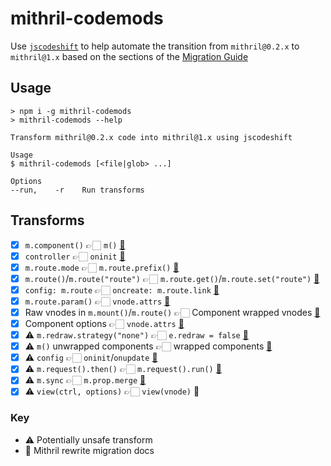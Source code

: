 mithril-codemods
================

Use [`jscodeshift`](https://github.com/facebook/jscodeshift) to help automate the transition from `mithril@0.2.x` to `mithril@1.x` based on the sections of the [Migration Guide](https://github.com/lhorie/mithril.js/blob/rewrite/docs/v1.x-migration.md)

## Usage

```
> npm i -g mithril-codemods
> mithril-codemods --help

Transform mithril@0.2.x code into mithril@1.x using jscodeshift

Usage
$ mithril-codemods [<file|glob> ...]

Options
--run,    -r    Run transforms
```

## Transforms

- [x] `m.component()` 👉🏻 `m()` [📓](https://github.com/lhorie/mithril.js/blob/rewrite/docs/v1.x-migration.md#mcomponent-removed)
- [x] `controller` 👉🏻 `oninit` [📓](https://github.com/lhorie/mithril.js/blob/rewrite/docs/v1.x-migration.md#component-controller-function)
- [x] `m.route.mode` 👉🏻 `m.route.prefix()` [📓](https://github.com/lhorie/mithril.js/blob/rewrite/docs/v1.x-migration.md#mroutemode)
- [x] `m.route()`/`m.route("route")` 👉🏻 `m.route.get()`/`m.route.set("route")` [📓](https://github.com/lhorie/mithril.js/blob/rewrite/docs/v1.x-migration.md#readingwriting-the-current-route)
- [x] `config: m.route` 👉🏻 `oncreate: m.route.link` [📓](https://github.com/lhorie/mithril.js/blob/rewrite/docs/v1.x-migration.md#mroute-and-anchor-tags)
- [x] `m.route.param()` 👉🏻 `vnode.attrs` [📓](https://github.com/lhorie/mithril.js/blob/rewrite/docs/v1.x-migration.md#accessing-route-params)
- [x] Raw vnodes in `m.mount()`/`m.route()` 👉🏻 Component wrapped vnodes [📓](https://github.com/lhorie/mithril.js/blob/rewrite/docs/v1.x-migration.md#passing-vnodes-to-mmount-and-mroute)
- [x] Component options 👉🏻 `vnode.attrs` [📓](https://github.com/lhorie/mithril.js/blob/rewrite/docs/v1.x-migration.md#component-arguments)
- [x] ⚠️ `m.redraw.strategy("none")` 👉🏻 `e.redraw = false` [📓](https://github.com/lhorie/mithril.js/blob/rewrite/docs/v1.x-migration.md#cancelling-redraw-from-event-handlers)
- [x] ⚠️ `m()` unwrapped components 👉🏻 wrapped components️ [📓](https://github.com/lhorie/mithril.js/blob/rewrite/docs/v1.x-migration.md#passing-components-to-m)
- [x] ⚠️ `config` 👉🏻 `oninit`/`onupdate` [📓](https://github.com/lhorie/mithril.js/blob/rewrite/docs/v1.x-migration.md#config-function)
- [x] ⚠️ `m.request().then()` 👉🏻 `m.request().run()` [📓](https://github.com/lhorie/mithril.js/blob/rewrite/docs/v1.x-migration.md#mrequest)
- [x] ⚠ `m.sync` 👉🏻 `m.prop.merge` [📓](https://github.com/lhorie/mithril.js/blob/rewrite/docs/v1.x-migration.md#mrequest)
- [x] ⚠ `view(ctrl, options)` 👉🏻 `view(vnode)` 📓

### Key

- ⚠️ Potentially unsafe transform
- 📓 Mithril rewrite migration docs
